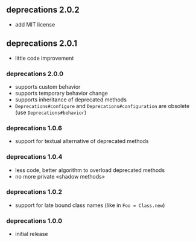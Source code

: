 ## deprecations 2.0.2
- add MIT license

## deprecations 2.0.1
- little code improvement

### deprecations 2.0.0
- supports custom behavior
- supports temporary behavior change
- supports inheritance of deprecated methods
- `Deprecations#configure` and `Deprecations#configuration` are obsolete (use `Deprecations#behavior`)

### deprecations 1.0.6
- support for textual alternative of deprecated methods

### deprecations 1.0.4
- less code, better algorithm to overload deprecated methods
- no more private «shadow methods»

### deprecations 1.0.2
- support for late bound class names (like in `Foo = Class.new`)

### deprecations 1.0.0
- initial release

